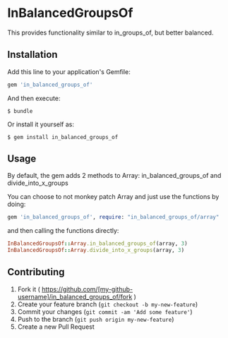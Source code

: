# InBalancedGroupsOf

This provides functionality similar to in_groups_of, but better balanced.

## Installation

Add this line to your application's Gemfile:

```ruby
gem 'in_balanced_groups_of'
```

And then execute:

    $ bundle

Or install it yourself as:

    $ gem install in_balanced_groups_of

## Usage

By default, the gem adds 2 methods to Array: in_balanced_groups_of and divide_into_x_groups

You can choose to not monkey patch Array and just use the functions by doing:

```ruby
gem 'in_balanced_groups_of', require: "in_balanced_groups_of/array"
```

and then calling the functions directly:

```ruby
InBalancedGroupsOf::Array.in_balanced_groups_of(array, 3)
InBalancedGroupsOf::Array.divide_into_x_groups(array, 3)
```

## Contributing

1. Fork it ( https://github.com/[my-github-username]/in_balanced_groups_of/fork )
2. Create your feature branch (`git checkout -b my-new-feature`)
3. Commit your changes (`git commit -am 'Add some feature'`)
4. Push to the branch (`git push origin my-new-feature`)
5. Create a new Pull Request
